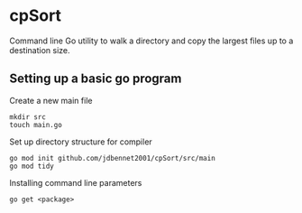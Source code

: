 # cpSort
Command line Go utility to walk a directory and copy the largest files up to a destination size.

## Setting up a basic go program

Create a new main file 
```
mkdir src
touch main.go
```

Set up directory structure for compiler
```
go mod init github.com/jdbennet2001/cpSort/src/main 
go mod tidy
```

Installing command line parameters
```
go get <package>
```
